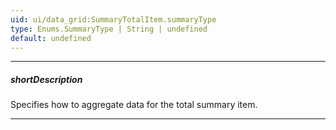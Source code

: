 ```yaml
---
uid: ui/data_grid:SummaryTotalItem.summaryType
type: Enums.SummaryType | String | undefined
default: undefined
---
```

---
##### shortDescription
Specifies how to aggregate data for the total summary item.

---
